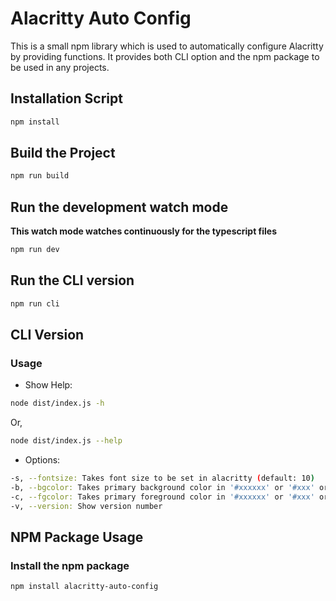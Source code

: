 # Alacritty Auto Config

This is a small npm library which is used to automatically configure Alacritty by providing functions. It provides both CLI option and the npm package to be used in any projects.

## Installation Script

```sh
npm install
```

## Build the Project

```sh
npm run build
```

## Run the development watch mode 

**This watch mode watches continuously for the typescript files**

```sh
npm run dev
```

## Run the CLI version

```sh
npm run cli
```

## CLI Version

### Usage

* Show Help:

```sh
node dist/index.js -h
```

Or,

```sh
node dist/index.js --help
```

* Options:

```sh
-s, --fontsize: Takes font size to be set in alacritty (default: 10)
-b, --bgcolor: Takes primary background color in '#xxxxxx' or '#xxx' or '0xfff' or '0xffffff' format (default='#333333')
-c, --fgcolor: Takes primary foreground color in '#xxxxxx' or '#xxx' or '0xfff' or '0xffffff' format (default='#ffffff')
-v, --version: Show version number
```

## NPM Package Usage

### Install the npm package

```sh
npm install alacritty-auto-config
```
